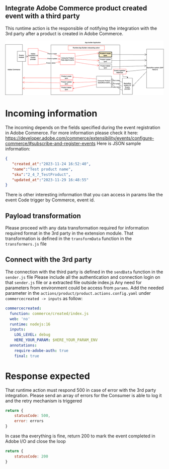 ## Integrate Adobe Commerce product created event with a third party
This runtime action is the responsible of notifying the integration with the 3rd party after a product is created in Adobe Commerce.

![Alt text](CommmerceProductCreateSync.png "Title")

# Incoming information
The incoming depends on the fields specified during the event registration in Adobe Commerce. For more information please check it here: https://developer.adobe.com/commerce/extensibility/events/configure-commerce/#subscribe-and-register-events
Here is JSON sample information:
```json
{
   "created_at":"2023-11-24 16:52:40",
   "name":"Test product name",
   "sku":"2_4_7_TestProduct",
   "updated_at":"2023-11-29 16:48:55"
}
```
There is other interesting information that you can access in params like the event Code trigger by Commerce, event id.

## Payload transformation
Please proceed with any data transformation required for information required format in the 3rd party in the extension module.
That transformation is defined in the `transformData` function in the `transformers.js` file 

## Connect with the 3rd party
The connection with the third party is defined in the `sendData` function in the `sender.js` file
Please include all the authentication and connection login on that `sender.js` file or a extracted file outside index.js
Any need for parameters from environment could be access from `params`. Add the needed parameter in the `actions/product/product.actions.config.yaml` under `commercecreated -> inputs` as follow:
```yaml
commercecreated:
  function: commerce/created/index.js
  web: 'no'
  runtime: nodejs:16
  inputs:
    LOG_LEVEL: debug
    HERE_YOUR_PARAM: $HERE_YOUR_PARAM_ENV
  annotations:
    require-adobe-auth: true
    final: true
```

# Response expected
That runtime action must respond 500 in case of error with the 3rd party integration. Please send an array of errors for the Consumer is able to log it and the retry mechanism is triggered
```javascript
return {
    statusCode: 500,
    error: errors
}

```
In case tha everything is fine, return 200 to mark the event completed in Adobe I/O and close the loop
```javascript
return {
    statusCode: 200
}
```

